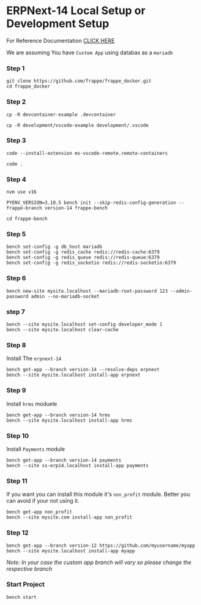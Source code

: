 # ERPNext-14 Local Setup or Development Setup

For Reference Documentation [CLICK HERE](https://github.com/frappe/frappe_docker/blob/main/docs/development.md)

We are assuming You have `Custom App` using databas as a `mariadb`

### Step 1
```
git clone https://github.com/frappe/frappe_docker.git
cd frappe_docker
```

### Step 2
```
cp -R devcontainer-example .devcontainer
```
```
cp -R development/vscode-example development/.vscode
```

### Step 3
```
code --install-extension ms-vscode-remote.remote-containers
```
```
code .
```

### Step 4
```
nvm use v16
```
```
PYENV_VERSION=3.10.5 bench init --skip-redis-config-generation --frappe-branch version-14 frappe-bench
```
```
cd frappe-bench
```

### Step 5
```
bench set-config -g db_host mariadb
bench set-config -g redis_cache redis://redis-cache:6379
bench set-config -g redis_queue redis://redis-queue:6379
bench set-config -g redis_socketio redis://redis-socketio:6379
```

### Step 6
```
bench new-site mysite.localhost --mariadb-root-password 123 --admin-password admin --no-mariadb-socket
```

### step 7
```
bench --site mysite.localhost set-config developer_mode 1
bench --site mysite.localhost clear-cache
```

### Step 8
Install The `erpnext-14`
```
bench get-app --branch version-14 --resolve-deps erpnext
bench --site mysite.localhost install-app erpnext
```

### Step 9
Install `hrms` moduele
```
bench get-app --branch version-14 hrms
bench --site mysite.localhost install-app hrms
```

### Step 10
Install `Payments` module
```
bench get-app --branch version-14 payments
bench --site ss-erp14.localhost install-app payments
```

### Step 11
If you want you can install this module it's `non_profit` module.
Better you can avoid if your not using it. 
```
bench get-app non_profit
bench --site mysite.com install-app non_profit
```

### Step 12
```
bench get-app --branch version-12 https://github.com/myusername/myapp
bench --site mysite.localhost install-app myapp
```
*Note: In your case the custom app branch will vary so please change the respective branch*

### Start Project
```
bench start
```